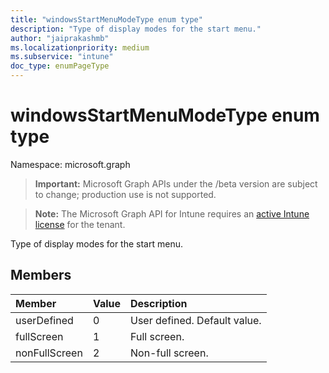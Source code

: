 ```yaml
---
title: "windowsStartMenuModeType enum type"
description: "Type of display modes for the start menu."
author: "jaiprakashmb"
ms.localizationpriority: medium
ms.subservice: "intune"
doc_type: enumPageType
---
```


# windowsStartMenuModeType enum type

Namespace: microsoft.graph
> **Important:** Microsoft Graph APIs under the /beta version are subject to change; production use is not supported.

> **Note:** The Microsoft Graph API for Intune requires an [active Intune license](https://go.microsoft.com/fwlink/?linkid=839381) for the tenant.


Type of display modes for the start menu.

## Members
|Member|Value|Description|
|:---|:---|:---|
|userDefined|0|User defined. Default value.|
|fullScreen|1|Full screen.|
|nonFullScreen|2|Non-full screen.|
